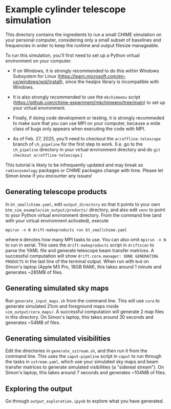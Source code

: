 # Example cylinder telescope simulation

This directory contains the ingredients to run a small CHIME simulation on your personal computer, considering only a small subset of baselines and frequencies in order to keep the runtime and output filesize manageable.

To run this simulation, you'll first need to set up a Python virtual environment on your computer.
- If on Windows, it is strongly recommended to do this within Windows Subsystem for Linux (https://learn.microsoft.com/en-us/windows/wsl/install), since the healpix library is incompatible with Windows.
- It is also strongly recommended to use the `mkchimeenv` script (https://github.com/chime-experiment/mkchimeenv/tree/main) to set up your virtual environment.
- Finally, if doing code development or testing, it is strongly recommeded to make sure that you can use MPI on your computer, because a wide class of bugs only appears when executing the code with MPI.

- As of Feb. 27, 2025, you'll need to checkout the `ar/offline-telescope` branch of `ch_pipeline` for the first step to work. (I.e. go to the `ch_pipeline` directory in your virtual environment directory and do `git checkout ar/offline-telescope`.)

This tutorial is likely to be infrequently updated and may break as `radiocosmology` packages or CHIME packages change with time. Please let Simon know if you encounter any issues!

## Generating telescope products

In `bt_smallchime.yaml`, edit `output_directory` so that it points to your own `btm_sim_example/sim_output/products/` directory, and also edit `venv` to point to your Python virtual environment directory. From the command line (and with your virtual environment activated), execute
```
mpirun -n N drift-makeproducts run bt_smallchime.yaml
```
where `N` denotes how many MPI tasks to use. You can also omit `mpirun -n N` to run in serial. This uses the `drift-makeproducts` script in `driftscan` to parse the YAML file and generate telescope beam transfer matrices. A successful computation will show `drift.core.manager: DONE GENERATING PRODUCTS` in the last line of the terminal output. When run with `N=8` on Simon's laptop (Apple M3 Pro, 18GB RAM), this takes around 1 minute and generates ~285MB of files.

## Generating simulated sky maps

Run `generate_input_maps.sh` from the command line. This will use `cora` to generate simulated 21cm and foreground maps inside `sim_output/cora_maps/`. A successful computation will generate 2 map files in this directory. On Simon's laptop, this takes around 30 seconds and generates ~54MB of files.

## Generating simulated visibilities

Edit the directories in `generate_sstream.sh`, and then run it from the command line. This uses the `caput-pipeline` script in `caput` to run through the tasks in `sstream.yaml`, which use your simulated sky maps and beam transfer matrices to generate simulated visibilities (a "sidereal stream"). On Simon's laptop, this takes around 7 seconds and generates ~104MB of files.

## Exploring the output

Go through `output_exploration.ipynb` to explore what you have generated.
